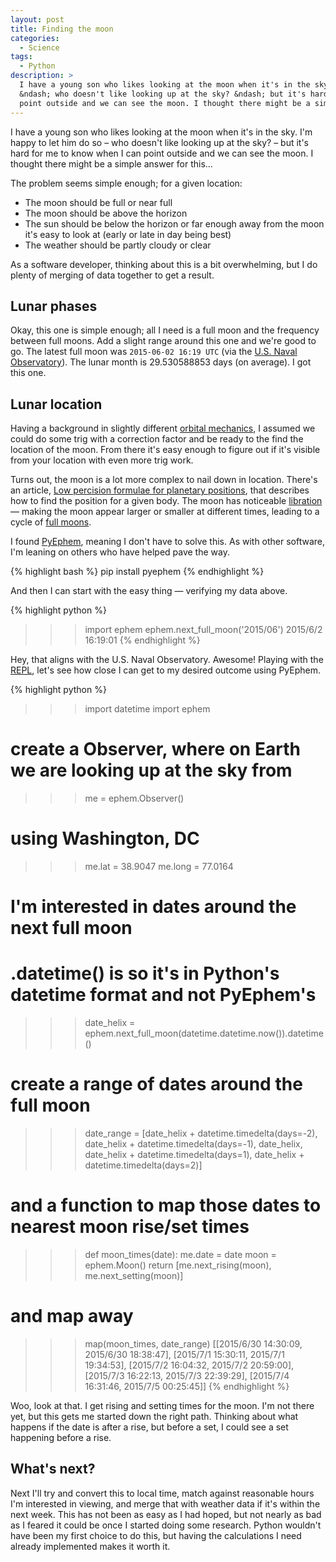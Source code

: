 ```yaml
---
layout: post
title: Finding the moon
categories:
  - Science
tags:
  - Python
description: >
  I have a young son who likes looking at the moon when it's in the sky. I'm happy to let him do so
  &ndash; who doesn't like looking up at the sky? &ndash; but it's hard for me to know when I can
  point outside and we can see the moon. I thought there might be a simple answer for this...
---
```


I have a young son who likes looking at the moon when it's in the sky. I'm happy to let him do so
&ndash; who doesn't like looking up at the sky? &ndash; but it's hard for me to know when I can
point outside and we can see the moon. I thought there might be a simple answer for this...

The problem seems simple enough; for a given location:

* The moon should be full or near full
* The moon should be above the horizon
* The sun should be below the horizon or far enough away from the moon it's easy to look at (early
  or late in day being best)
* The weather should be partly cloudy or clear

As a software developer, thinking about this is a bit overwhelming, but I do plenty of merging of
data together to get a result.

## Lunar phases

Okay, this one is simple enough; all I need is a full moon and the frequency between full moons. Add
a slight range around this one and we're good to go. The latest full moon was `2015-06-02 16:19 UTC`
(via the [U.S. Naval Observatory][moon-phases]). The lunar month is $29.530588853$ days (on average).
I got this one.

## Lunar location

Having a background in slightly different [orbital mechanics], I assumed we could do some
trig with a correction factor and be ready to the find the location of the moon. From there it's
easy enough to figure out if it's visible from your location with even more trig work.

Turns out, the moon is a lot more complex to nail down in location. There's an article, [Low
percision formulae for planetary positions][ads-article], that describes how to find the position
for a given body. The moon has noticeable [libration] &mdash; making the
moon appear larger or smaller at different times, leading to a cycle of [full moons].

I found [PyEphem], meaning I don't have to solve this. As with other software, I'm leaning on
others who have helped pave the way.

{% highlight bash %}
pip install pyephem
{% endhighlight %}

And then I can start with the easy thing &mdash; verifying my data above.

{% highlight python %}
>>> import ephem
>>> ephem.next_full_moon('2015/06')
2015/6/2 16:19:01
{% endhighlight %}

Hey, that aligns with the U.S. Naval Observatory. Awesome! Playing with the [REPL], let's see how
close I can get to my desired outcome using PyEphem.

{% highlight python %}
>>> import datetime
>>> import ephem
# create a Observer, where on Earth we are looking up at the sky from
>>> me = ephem.Observer()
# using Washington, DC
>>> me.lat = 38.9047
>>> me.long = 77.0164
# I'm interested in dates around the next full moon
# .datetime() is so it's in Python's datetime format and not PyEphem's
>>> date_helix = ephem.next_full_moon(datetime.datetime.now()).datetime()
# create a range of dates around the full moon
>>> date_range = [date_helix + datetime.timedelta(days=-2),
date_helix + datetime.timedelta(days=-1),
date_helix,
date_helix + datetime.timedelta(days=1),
date_helix + datetime.timedelta(days=2)]

# and a function to map those dates to nearest moon rise/set times
>>> def moon_times(date):
  me.date = date
  moon = ephem.Moon()
  return [me.next_rising(moon), me.next_setting(moon)]

# and map away
>>> map(moon_times, date_range)
[[2015/6/30 14:30:09, 2015/6/30 18:38:47],
 [2015/7/1 15:30:11, 2015/7/1 19:34:53],
 [2015/7/2 16:04:32, 2015/7/2 20:59:00],
 [2015/7/3 16:22:13, 2015/7/3 22:39:29],
 [2015/7/4 16:31:46, 2015/7/5 00:25:45]]
{% endhighlight %}

Woo, look at that. I get rising and setting times for the moon. I'm not there yet, but this gets
me started down the right path. Thinking about what happens if the date is after a rise, but before
a set, I could see a set happening before a rise.

## What's next?

Next I'll try and convert this to local time, match against
reasonable hours I'm interested in viewing, and merge that with weather data if it's within the next
week. This has not been as easy as I had hoped, but not nearly as bad as I feared it could be once
I started doing some research. Python wouldn't have been my first choice to do this, but having the
calculations I need already implemented makes it worth it.


[moon-phases]: http://aa.usno.navy.mil/cgi-bin/aa_phases.pl?year=2015&month=6&day=2&nump=50&format=p
[ads-article]: http://articles.adsabs.harvard.edu/full/1979ApJS...41..391V
[libration]: https://en.wikipedia.org/wiki/Libration
[full moons]: https://en.wikipedia.org/wiki/Full_moon_cycle
[PyEphem]: http://rhodesmill.org/pyephem/
[orbital mechanics]: https://en.wikipedia.org/?title=Atomic_orbital
[REPL]: https://en.wikipedia.org/wiki/Read%E2%80%93eval%E2%80%93print_loop
